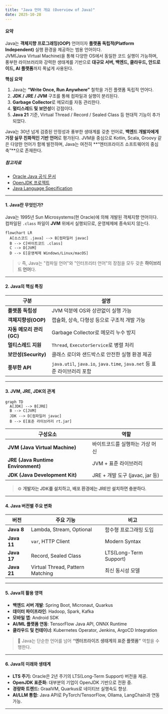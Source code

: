 ```yaml
---
title: "Java 언어 개요 (Overview of Java)"
date: 2025-10-28
---
```


#### 요약

Java는 **객체지향 프로그래밍(OOP)** 언어이자 **플랫폼 독립적(Platform Independent)** 실행 환경을 제공하는 범용 언어이다.  
JVM(Java Virtual Machine)을 통해 다양한 OS에서 동일한 코드 실행이 가능하며, 풍부한 라이브러리와 강력한 생태계를 기반으로 **대규모 서버, 백엔드, 클라우드, 안드로이드, AI 플랫폼**까지 폭넓게 사용된다.  

**핵심 요약**
1. Java는 **“Write Once, Run Anywhere”** 철학을 가진 플랫폼 독립적 언어다.  
2. **JDK / JRE / JVM** 구조를 통해 컴파일과 실행이 분리된다.  
3. **Garbage Collector**로 메모리를 자동 관리한다.  
4. **멀티스레드 및 보안성**이 강점이다.  
5. **Java 21** 기준, Virtual Thread / Record / Sealed Class 등 현대적 기능이 추가되었다.  

Java는 30년 넘게 검증된 안정성과 풍부한 생태계를 갖춘 언어로,
**백엔드 개발자에게 가장 실무 친화적인 기반 언어**로 평가된다.
JVM을 중심으로 Kotlin, Scala, Groovy 같은 다양한 언어가 함께 발전하며,
Java는 여전히 **“엔터프라이즈 소프트웨어의 중심축”**으로 존재한다.

##### 참고자료
- [Oracle Java 공식 문서](https://docs.oracle.com/en/java/)
- [OpenJDK 프로젝트](https://openjdk.org/)
- [Java Language Specification](https://docs.oracle.com/javase/specs/)

---

#### 1. Java란 무엇인가?

Java는 1995년 Sun Microsystems(현 Oracle)에 의해 개발된 객체지향 언어이다.  
컴파일된 `.class` 파일이 **JVM** 위에서 실행되므로, 운영체제에 종속되지 않는다.

```mermaid
flowchart LR
  A[소스코드 .java] --> B[컴파일러 javac]
  B --> C[바이트코드 .class]
  C --> D[JVM]
  D --> E[운영체제 Windows/Linux/macOS]
```

> 💡 즉, Java는 "컴파일 언어"와 "인터프리터 언어"의 장점을 모두 갖춘 **하이브리드 언어**다.

---

#### 2. Java의 핵심 특징

| 구분                | 설명                                                            |
| ----------------- | ------------------------------------------------------------- |
| **플랫폼 독립성**       | JVM 덕분에 OS와 상관없이 실행 가능                                        |
| **객체지향성(OOP)**    | 캡슐화, 상속, 다형성 등으로 구조적 개발 가능                                    |
| **자동 메모리 관리(GC)** | Garbage Collector로 메모리 누수 방지                                  |
| **멀티스레드 지원**      | `Thread`, `ExecutorService`로 병렬 처리                            |
| **보안성(Security)** | 클래스 로더와 샌드박스로 안전한 실행 환경 제공                                    |
| **풍부한 API**       | `java.util`, `java.io`, `java.time`, `java.net` 등 표준 라이브러리 포함 |

---

#### 3. JVM, JRE, JDK의 관계

```mermaid
graph TD
  A[JDK] --> B[JRE]
  B --> C[JVM]
  JDK --> D[컴파일러 javac]
  B --> E[표준 라이브러리 rt.jar]
```

| 구성요소                               | 역할                         |
| ---------------------------------- | -------------------------- |
| **JVM (Java Virtual Machine)**     | 바이트코드를 실행하는 가상 머신          |
| **JRE (Java Runtime Environment)** | JVM + 표준 라이브러리             |
| **JDK (Java Development Kit)**     | JRE + 개발 도구 (javac, jar 등) |

> ⚙️ **개발자는 JDK를 설치하고, 배포 환경에는 JRE만 설치하면 충분하다.**

---

#### 4. Java 버전별 주요 변화

| 버전          | 주요 기능                            | 비고                     |
| ----------- | -------------------------------- | ---------------------- |
| **Java 8**  | Lambda, Stream, Optional         | 함수형 프로그래밍 도입           |
| **Java 11** | `var`, HTTP Client               | Modern Syntax          |
| **Java 17** | Record, Sealed Class             | LTS(Long-Term Support) |
| **Java 21** | Virtual Thread, Pattern Matching | 최신 동시성 모델              |

---

#### 5. Java의 활용 영역

* **백엔드 서버 개발**: Spring Boot, Micronaut, Quarkus
* **데이터 파이프라인**: Hadoop, Spark, Kafka
* **모바일 앱**: Android SDK
* **AI/ML 플랫폼 연동**: TensorFlow Java API, ONNX Runtime
* **클라우드 및 컨테이너**: Kubernetes Operator, Jenkins, ArgoCD Integration

> 🧩 Java는 단순한 언어를 넘어 **“엔터프라이즈 생태계의 표준 플랫폼”** 역할을 수행한다.

---

#### 6. Java의 미래와 생태계

* **LTS 주기:** Oracle은 2년 주기의 LTS(Long-Term Support) 버전을 제공.
* **OpenJDK 표준화:** 대부분의 기업이 OpenJDK 기반으로 전환 중.
* **경량화 트렌드:** GraalVM, Quarkus로 네이티브 실행속도 향상.
* **AI/LLM 통합:** Java API로 PyTorch/TensorFlow, Ollama, LangChain과 연동 가능.

---

